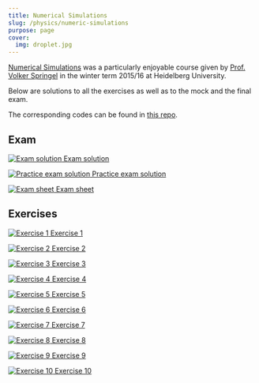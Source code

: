```yaml
---
title: Numerical Simulations
slug: /physics/numeric-simulations
purpose: page
cover:
  img: droplet.jpg
---
```


[Numerical Simulations](https://www.h-its.org/mbm-teaching/fundamentals-simulation-methods) was a particularly enjoyable course given by [Prof. Volker Springel](https://www.imprs-astro.mpg.de/content/prof-dr-volker-springel.html) in the winter term 2015/16 at Heidelberg University.

Below are solutions to all the exercises as well as to the mock and the final exam.

The corresponding codes can be found in [this repo](https://github.com/janosh/numeric-simulations).

## Exam

<div class="grid docs">

[![Exam solution](thumbnails/exam-sol.png) Exam solution](pdfs/exam-sol.pdf)

[![Practice exam solution](thumbnails/practice-exam-sol.png) Practice exam solution](pdfs/practice-exam-sol.pdf)

[![Exam sheet](thumbnails/exam-sheet.png) Exam sheet](pdfs/exam-sheet.pdf)

</div>

## Exercises

<div class="grid docs">

[![Exercise 1](thumbnails/sol-01.png) Exercise 1](pdfs/sol-01.pdf)

[![Exercise 2](thumbnails/sol-02.png) Exercise 2](pdfs/sol-02.pdf)

[![Exercise 3](thumbnails/sol-03.png) Exercise 3](pdfs/sol-03.pdf)

[![Exercise 4](thumbnails/sol-04.png) Exercise 4](pdfs/sol-04.pdf)

[![Exercise 5](thumbnails/sol-05.png) Exercise 5](pdfs/sol-05.pdf)

[![Exercise 6](thumbnails/sol-06.png) Exercise 6](pdfs/sol-06.pdf)

[![Exercise 7](thumbnails/sol-07.png) Exercise 7](pdfs/sol-07.pdf)

[![Exercise 8](thumbnails/sol-08.png) Exercise 8](pdfs/sol-08.pdf)

[![Exercise 9](thumbnails/sol-09.png) Exercise 9](pdfs/sol-09.pdf)

[![Exercise 10](thumbnails/sol-10.png) Exercise 10](pdfs/sol-10.pdf)

</div>
